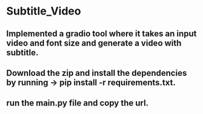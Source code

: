 # Subtitle_Video

## Implemented a gradio tool where it takes an input video and font size and generate a video with subtitle.
## Download the zip and install the dependencies by running -> pip install -r requirements.txt.
## run the main.py file and copy the url.
